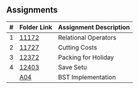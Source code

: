 ## Assignments

|   #   | Folder Link | Assignment Description |
| :---: | ----------- | ---------------------- |
| 1     | [11172](https://github.com/MaryDavis89/4883-ProgTech-Davis/tree/master/Assignments/11172)         | Relational Operators   |
| 2     | [11727](https://github.com/MaryDavis89/4883-ProgTech-Davis/tree/master/Assignments/11727)         | Cutting Costs          |
| 3     | [12372](https://github.com/MaryDavis89/4883-ProgTech-Davis/tree/master/Assignments/12372)         | Packing for Holiday          |
| 4     | [12403](https://github.com/MaryDavis89/4883-ProgTech-Davis/tree/master/Assignments/12403)         | Save Setu              |
|      | [A04](https://github.com/MaryDavis89/4883-ProgTech-Davis/tree/master/Assignments/12403)         | BST Implementation              |
